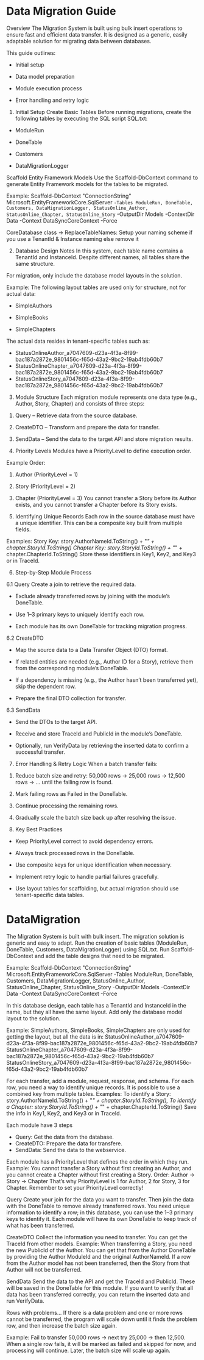 # Data Migration Guide
Overview
The Migration System is built using bulk insert operations to ensure fast and efficient data transfer.
It is designed as a generic, easily adaptable solution for migrating data between databases.

This guide outlines:

- Initial setup

- Data model preparation

- Module execution process

- Error handling and retry logic



1. Initial Setup
Create Basic Tables
Before running migrations, create the following tables by executing the SQL script SQL.txt:

- ModuleRun

- DoneTable

- Customers

- DataMigrationLogger

Scaffold Entity Framework Models
Use the Scaffold-DbContext command to generate Entity Framework models for the tables to be migrated.

Example:
Scaffold-DbContext "ConnectionString" Microsoft.EntityFrameworkCore.SqlServer `
  -Tables ModuleRun, DoneTable, Customers, DataMigrationLogger, StatusOnline_Author, StatusOnline_Chapter, StatusOnline_Story `
  -OutputDir Models -ContextDir Data -Context DataSyncCoreContext -Force

CoreDatabase class -> ReplaceTableNames: Setup your naming scheme if you use a TenantId & Instance naming else remove it



2. Database Design Notes
In this system, each table name contains a TenantId and InstanceId.
Despite different names, all tables share the same structure.

For migration, only include the database model layouts in the solution.

Example:
The following layout tables are used only for structure, not for actual data:

- SimpleAuthors

- SimpleBooks

- SimpleChapters

The actual data resides in tenant-specific tables such as:
- StatusOnlineAuthor_a7047609-d23a-4f3a-8f99-bac187a2872e_9801456c-f65d-43a2-9bc2-19ab4fdb60b7
- StatusOnlineChapter_a7047609-d23a-4f3a-8f99-bac187a2872e_9801456c-f65d-43a2-9bc2-19ab4fdb60b7
- StatusOnlineStory_a7047609-d23a-4f3a-8f99-bac187a2872e_9801456c-f65d-43a2-9bc2-19ab4fdb60b7



3. Module Structure
Each migration module represents one data type (e.g., Author, Story, Chapter) and consists of three steps:

1) Query – Retrieve data from the source database.

2) CreateDTO – Transform and prepare the data for transfer.

3) SendData – Send the data to the target API and store migration results.



4. Priority Levels
Modules have a PriorityLevel to define execution order.

Example Order:

1) Author (PriorityLevel = 1)

2) Story (PriorityLevel = 2)

3) Chapter (PriorityLevel = 3)
You cannot transfer a Story before its Author exists, and you cannot transfer a Chapter before its Story exists.



5. Identifying Unique Records
Each row in the source database must have a unique identifier.
This can be a composite key built from multiple fields.

Examples:
Story Key: story.AuthorNameId.ToString() + "_" + chapter.StoryId.ToString()
Chapter Key: story.StoryId.ToString() + "_" + chapter.ChapterId.ToString()
Store these identifiers in Key1, Key2, and Key3 or in TraceId.


6. Step-by-Step Module Process

6.1 Query
Create a join to retrieve the required data.

- Exclude already transferred rows by joining with the module’s DoneTable.

- Use 1–3 primary keys to uniquely identify each row.

- Each module has its own DoneTable for tracking migration progress.


6.2 CreateDTO
- Map the source data to a Data Transfer Object (DTO) format.

- If related entities are needed (e.g., Author ID for a Story), retrieve them from the corresponding module’s DoneTable.

- If a dependency is missing (e.g., the Author hasn’t been transferred yet), skip the dependent row.

- Prepare the final DTO collection for transfer.


6.3 SendData
- Send the DTOs to the target API.

- Receive and store TraceId and PublicId in the module’s DoneTable.

- Optionally, run VerifyData by retrieving the inserted data to confirm a successful transfer.



7. Error Handling & Retry Logic
When a batch transfer fails:

1) Reduce batch size and retry: 50,000 rows → 25,000 rows → 12,500 rows → … until the failing row is found.

2) Mark failing rows as Failed in the DoneTable.

3) Continue processing the remaining rows.

4) Gradually scale the batch size back up after resolving the issue.



8. Key Best Practices
- Keep PriorityLevel correct to avoid dependency errors.

- Always track processed rows in the DoneTable.

- Use composite keys for unique identification when necessary.

- Implement retry logic to handle partial failures gracefully.

- Use layout tables for scaffolding, but actual migration should use tenant-specific data tables.


# DataMigration

The Migration System is built with bulk insert. The migration solution is generic and easy to adapt.
Run the creation of basic tables (ModuleRun, DoneTable, Customers, DataMigrationLogger) using SQL.txt.
Run Scaffold-DbContext and add the table designs that need to be migrated.

Example: 
Scaffold-DbContext "ConnectionString" Microsoft.EntityFrameworkCore.SqlServer -Tables ModuleRun, DoneTable, Customers, DataMigrationLogger, StatusOnline_Author, StatusOnline_Chapter, StatusOnline_Story -OutputDir Models -ContextDir Data -Context DataSyncCoreContext -Force

In this database design, each table has a TenantId and InstanceId in the name, but they all have the same layout. Add only the database model layout to the solution.

Example:
SimpleAuthors, SimpleBooks, SimpleChapters are only used for getting the layout, but all the data is in:
StatusOnlineAuthor_a7047609-d23a-4f3a-8f99-bac187a2872e_9801456c-f65d-43a2-9bc2-19ab4fdb60b7
StatusOnlineChapter_a7047609-d23a-4f3a-8f99-bac187a2872e_9801456c-f65d-43a2-9bc2-19ab4fdb60b7
StatusOnlineStory_a7047609-d23a-4f3a-8f99-bac187a2872e_9801456c-f65d-43a2-9bc2-19ab4fdb60b7

For each transfer, add a module, request, response, and schema.
For each row, you need a way to identify unique records. It is possible to use a combined key from multiple tables. 
Examples:
To identify a Story: story.AuthorNameId.ToString() + "_" + chapter.StoryId.ToString(),
To identify a Chapter: story.StoryId.ToString() + "_" + chapter.ChapterId.ToString()
Save the info in Key1, Key2, and Key3 or in TraceId.

Each module have 3 steps
- Query:     Get the data from the database.
- CreateDTO: Prepare the data for transfere.
- SendData:  Send the data to the webservice.

Each module has a PriorityLevel that defines the order in which they run.
Example: You cannot transfer a Story without first creating an Author, and you cannot create a Chapter without first creating a Story.
Order: Author -> Story -> Chapter
That’s why PriorityLevel is 1 for Author, 2 for Story, 3 for Chapter.
Remember to set your PriorityLevel correctly!

Query
Create your join for the data you want to transfer. Then join the data with the DoneTable to remove already transferred rows.
You need unique information to identify a row; in this database, you can use the 1–3 primary keys to identify it. Each module will have its own DoneTable to keep track of what has been transferred.

CreateDTO
Collect the information you need to transfer. You can get the TraceId from other models.
Example: When transferring a Story, you need the new PublicId of the Author. You can get that from the Author DoneTable by providing the Author ModuleId and the original AuthorNameId.
If a row from the Author model has not been transferred, then the Story from that Author will not be transferred.

SendData
Send the data to the API and get the TraceId and PublicId. These will be saved in the DoneTable for this module.
If you want to verify that all data has been transferred correctly, you can return the inserted data and run VerifyData.


Rows with problems...
If there is a data problem and one or more rows cannot be transferred, the program will scale down until it finds the problem row, and then increase the batch size again.

Example:
Fail to transfer 50,000 rows → next try 25,000 → then 12,500.
When a single row fails, it will be marked as failed and skipped for now, and processing will continue. Later, the batch size will scale up again.

